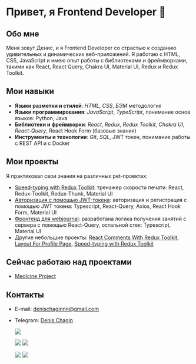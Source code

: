 # Привет, я Frontend Developer 👋

## Обо мне
Меня зовут Денис, и я Frontend Developer со страстью к созданию удивительных и динамических веб-приложений. Я работаю с HTML, CSS, JavaScript и имею опыт работы с библиотеками и фреймворками, такими как React, React Query, Chakra UI, Material UI, Redux и Redux Toolkit.

## Мои навыки
- **Языки разметки и стилей**: *HTML*, *CSS*, *БЭМ* методология
- **Языки программирования**: *JavaScript*, *TypeScript*, понимание основ языков: Python, Java
- **Библиотеки и фреймворки**: *React*, *Redux*, *Redux Toolkit*, *Chakra UI*, *React-Query*, React Hook Form (базовые знания)
- **Инструменты и технологии**: *Git*, *SQL*, JWT токен, понимание работы с REST API и с Docker 

## Мои проекты
Я практиковал свои знания на различных pet-проектах:
- [Speed-typing with Redux Toolkit](https://github.com/denischagin/speed-typing): тренажер скорости печати: React, Redux-Toolkit, Redux-Thunk, Material UI
- [Авторизация с помощью JWT-токена](https://github.com/denischagin/testing_jwt_auth): авторизация и регистрация с помощью JWT токена: Typescript, React-Query, Axios, React Hook Form, Material UI
- [Фронтенд для webjournal](https://github.com/QwZxC/WebJournal): разработана логика получения занятий с сервера с помощью React-Query, остальной стек: Typescript, Material UI
- Другие небольшие проекты: [React Comments With Redux Toolkit](https://github.com/denischagin/comments.git), [Layout For Profile Page](https://github.com/denischagin/profile-layout), [Speed-typing with Redux Toolkit](https://github.com/denischagin/speed-typing)

## Сейчас работаю над проектами
- [Medicine Project](https://github.com/denischagin/MedicineProjectFrontend)

## Контакты
- E-mail: [denischaginnn@gmail.com](mailto:denischaginnn@gmail.com)
- Telegram: [Denis Chagin](https://t.me/cheek_react)



  ![](https://github-profile-summary-cards.vercel.app/api/cards/profile-details?username=denischagin&theme=solarized_dark)

  ![](https://github-profile-summary-cards.vercel.app/api/cards/most-commit-language?username=denischagin&theme=solarized_dark) ![](https://github-profile-summary-cards.vercel.app/api/cards/repos-per-language?username=denischagin&theme=solarized_dark)

  ![](https://github-profile-summary-cards.vercel.app/api/cards/stats?username=denischagin&theme=solarized_dark) ![](https://github-profile-summary-cards.vercel.app/api/cards/productive-time?username=denischagin&theme=solarized_dark)
